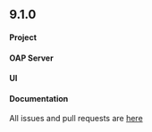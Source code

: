 ## 9.1.0

#### Project


#### OAP Server


#### UI


#### Documentation


All issues and pull requests are [here](https://github.com/apache/skywalking/milestone/128?closed=1)

